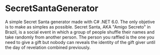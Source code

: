 # SecretSantaGenerator
A simple Secret Santa generator made with C# .NET 6.0. The only objetive is to make as simples as possible. Secret Santa, AKA "Amigo Secreto" in Brazil, is a social event in which a group of people shuffle their names and take randomly from another person. The person you raffled is the one you need to give a gift but nobody can reveals the identity of the gift giver until the day of revelation combined previously.
